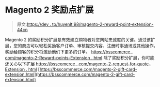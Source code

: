 # Magento 2 奖励点扩展

> 原文:[https://dev . to/huyenlt 98/magento-2-reward-point-extension-44cn](https://dev.to/huyenlt98/magento-2-reward-point-extension-44cn)

Magento 2 的奖励积分扩展是有效建立购物者对您网站忠诚度的关键。通过该扩展，您的商店可以轻松奖励客户订单、审核提交内容、注册时事通讯或其他操作。奖励给顾客的积分将激励他们下更多的订单。
[https://bsscomerce . com/magento-2-Reward-points-Extension . html](https://bsscommerce.com/magento-2-reward-points-extension.html)
除了奖励积分扩展，你可能还关心以下扩展
[https://bsscomerce . com/magento-2-request-for-quote-Extension . html](https://bsscommerce.com/magento-2-request-for-quote-extension.html)
[https://bsscommerce.com/magento-2-gift-card-extension.html](https://bsscommerce.com/magento-2-gift-card-extension.html)